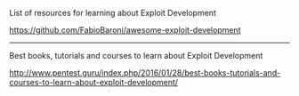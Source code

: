 
List of resources for learning about Exploit Development

https://github.com/FabioBaroni/awesome-exploit-development

---------------------------

Best books, tutorials and courses to learn about Exploit Development

http://www.pentest.guru/index.php/2016/01/28/best-books-tutorials-and-courses-to-learn-about-exploit-development/

